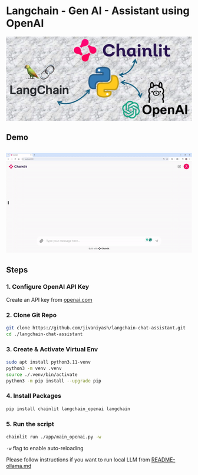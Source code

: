 # Langchain - Gen AI - Assistant using OpenAI

![](https://github.com/jivaniyash/langchain-chat-assistant/blob/main/images/image.jpg)

## Demo

![](https://github.com/jivaniyash/langchain-chat-assistant/blob/main/images/demo.gif)
---
## Steps

### 1. Configure OpenAI API Key
Create an API key from [openai.com](https://platform.openai.com/api-keys)

### 2. Clone Git Repo
```sh
git clone https://github.com/jivaniyash/langchain-chat-assistant.git
cd ./langchain-chat-assistant
```

### 3. Create & Activate Virtual Env
```sh
sudo apt install python3.11-venv
python3 -m venv .venv
source ./.venv/bin/activate
python3 -m pip install --upgrade pip
```

### 4. Install Packages
```sh
pip install chainlit langchain_openai langchain
``` 

### 5. Run the script
```sh
chainlit run ./app/main_openai.py -w
```
`-w` flag to enable auto-reloading

Please follow instructions if you want to run local LLM from [README-ollama.md](https://github.com/jivaniyash/langchain-chat-assistant/blob/main/README-ollama.md)